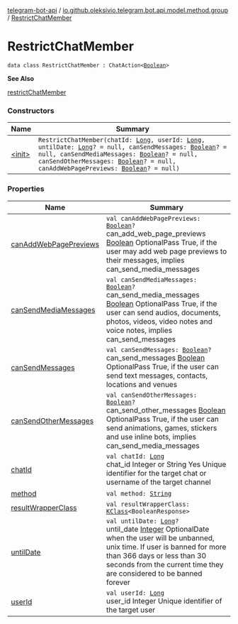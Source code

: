 [telegram-bot-api](../../index.md) / [io.github.oleksivio.telegram.bot.api.model.method.group](../index.md) / [RestrictChatMember](./index.md)

# RestrictChatMember

`data class RestrictChatMember : ChatAction<`[`Boolean`](https://kotlinlang.org/api/latest/jvm/stdlib/kotlin/-boolean/index.html)`>`

**See Also**

[restrictChatMember](#)

### Constructors

| Name | Summary |
|---|---|
| [&lt;init&gt;](-init-.md) | `RestrictChatMember(chatId: `[`Long`](https://kotlinlang.org/api/latest/jvm/stdlib/kotlin/-long/index.html)`, userId: `[`Long`](https://kotlinlang.org/api/latest/jvm/stdlib/kotlin/-long/index.html)`, untilDate: `[`Long`](https://kotlinlang.org/api/latest/jvm/stdlib/kotlin/-long/index.html)`? = null, canSendMessages: `[`Boolean`](https://kotlinlang.org/api/latest/jvm/stdlib/kotlin/-boolean/index.html)`? = null, canSendMediaMessages: `[`Boolean`](https://kotlinlang.org/api/latest/jvm/stdlib/kotlin/-boolean/index.html)`? = null, canSendOtherMessages: `[`Boolean`](https://kotlinlang.org/api/latest/jvm/stdlib/kotlin/-boolean/index.html)`? = null, canAddWebPagePreviews: `[`Boolean`](https://kotlinlang.org/api/latest/jvm/stdlib/kotlin/-boolean/index.html)`? = null)` |

### Properties

| Name | Summary |
|---|---|
| [canAddWebPagePreviews](can-add-web-page-previews.md) | `val canAddWebPagePreviews: `[`Boolean`](https://kotlinlang.org/api/latest/jvm/stdlib/kotlin/-boolean/index.html)`?`<br>can_add_web_page_previews [Boolean](https://kotlinlang.org/api/latest/jvm/stdlib/kotlin/-boolean/index.html) OptionalPass True, if the user may add web page previews to their messages, implies can_send_media_messages |
| [canSendMediaMessages](can-send-media-messages.md) | `val canSendMediaMessages: `[`Boolean`](https://kotlinlang.org/api/latest/jvm/stdlib/kotlin/-boolean/index.html)`?`<br>can_send_media_messages [Boolean](https://kotlinlang.org/api/latest/jvm/stdlib/kotlin/-boolean/index.html) OptionalPass True, if the user can send audios, documents, photos, videos, video notes and voice notes, implies can_send_messages |
| [canSendMessages](can-send-messages.md) | `val canSendMessages: `[`Boolean`](https://kotlinlang.org/api/latest/jvm/stdlib/kotlin/-boolean/index.html)`?`<br>can_send_messages [Boolean](https://kotlinlang.org/api/latest/jvm/stdlib/kotlin/-boolean/index.html) OptionalPass True, if the user can send text messages, contacts, locations and venues |
| [canSendOtherMessages](can-send-other-messages.md) | `val canSendOtherMessages: `[`Boolean`](https://kotlinlang.org/api/latest/jvm/stdlib/kotlin/-boolean/index.html)`?`<br>can_send_other_messages [Boolean](https://kotlinlang.org/api/latest/jvm/stdlib/kotlin/-boolean/index.html) OptionalPass True, if the user can send animations, games, stickers and use inline bots, implies can_send_media_messages |
| [chatId](chat-id.md) | `val chatId: `[`Long`](https://kotlinlang.org/api/latest/jvm/stdlib/kotlin/-long/index.html)<br>chat_id Integer or String Yes Unique identifier for the target chat or username of the target channel |
| [method](method.md) | `val method: `[`String`](https://kotlinlang.org/api/latest/jvm/stdlib/kotlin/-string/index.html) |
| [resultWrapperClass](result-wrapper-class.md) | `val resultWrapperClass: `[`KClass`](https://kotlinlang.org/api/latest/jvm/stdlib/kotlin.reflect/-k-class/index.html)`<BooleanResponse>` |
| [untilDate](until-date.md) | `val untilDate: `[`Long`](https://kotlinlang.org/api/latest/jvm/stdlib/kotlin/-long/index.html)`?`<br>until_date [Integer](https://docs.oracle.com/javase/6/docs/api/java/lang/Integer.html) OptionalDate when the user will be unbanned, unix time. If user is banned for more than 366 days or less than 30 seconds from the current time they are considered to be banned forever |
| [userId](user-id.md) | `val userId: `[`Long`](https://kotlinlang.org/api/latest/jvm/stdlib/kotlin/-long/index.html)<br>user_id Integer Unique identifier of the target user |
